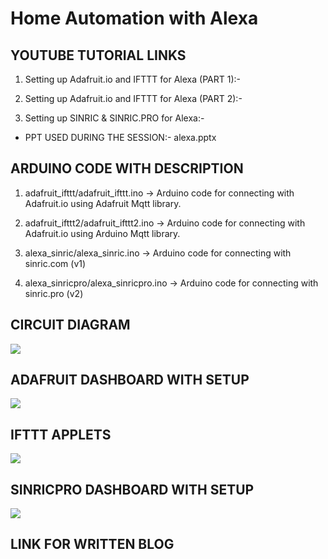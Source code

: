 # Home Automation with Alexa

## YOUTUBE TUTORIAL LINKS

1. Setting up Adafruit.io and IFTTT for Alexa (PART 1):- 
2. Setting up Adafruit.io and IFTTT for Alexa (PART 2):- 

3. Setting up SINRIC & SINRIC.PRO for Alexa:- 
- PPT USED DURING THE SESSION:- alexa.pptx


## ARDUINO CODE WITH DESCRIPTION

1. adafruit_ifttt/adafruit_ifttt.ino -> Arduino code for connecting with Adafruit.io using Adafruit Mqtt library.

2. adafruit_ifttt2/adafruit_ifttt2.ino -> Arduino code for connecting with Adafruit.io using Arduino Mqtt library.

3. alexa_sinric/alexa_sinric.ino -> Arduino code for connecting with sinric.com (v1)

4. alexa_sinricpro/alexa_sinricpro.ino -> Arduino code for connecting with sinric.pro (v2)

## CIRCUIT DIAGRAM

![](circuit.png)


## ADAFRUIT DASHBOARD WITH SETUP

![](adafruit_demo.png)


## IFTTT APPLETS

![](ifttt.PNG)


## SINRICPRO DASHBOARD WITH SETUP

![](sinric_demo.png)


## LINK FOR WRITTEN BLOG

